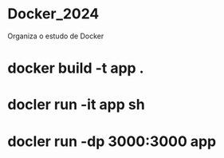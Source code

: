 # Docker_2024
Organiza o estudo de Docker 


# docker build -t app .

# docler run -it app sh

# docler run -dp 3000:3000 app
